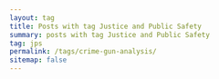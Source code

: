 ```yaml
---
layout: tag
title: Posts with tag Justice and Public Safety
summary: posts with tag Justice and Public Safety
tag: jps
permalink: /tags/crime-gun-analysis/
sitemap: false
---
```

